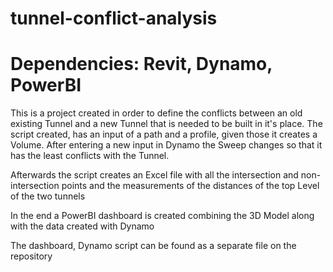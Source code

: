# tunnel-conflict-analysis
# Dependencies: Revit, Dynamo, PowerBI

This is a project created in order to define the conflicts between an old existing Tunnel and a new Tunnel that is needed to be built in it's place.
The script created, has an input of a path and a profile, given those it creates a Volume. After entering a new input in Dynamo the Sweep changes so that it has the least conflicts with the Tunnel.

Afterwards the script creates an Excel file with all the intersection and non-intersection points and the measurements of the distances of the top Level of the two tunnels

In the end a PowerBI dashboard is created combining the 3D Model along with the data created with Dynamo

The dashboard, Dynamo script can be found as a separate file on the repository
